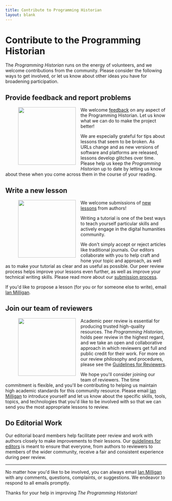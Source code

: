 ```yaml
---
title: Contribute to Programming Historian
layout: blank
---
```


# Contribute to the Programming Historian

The _Programming Historian_ runs on the energy of volunteers, and we welcome contributions from the community. Please consider the following ways to get involved, or let us know about other ideas you have for broadening participation.

## Provide feedback and report problems

<figure>
	<img src="../images/reader-sm.png" width="180px" style="float: left; margin-right: 15px; margin-bottom: 15px;" />
</figure>

We welcome [feedback](../feedback.html) on any aspect of the Programming Historian. Let us know what we can do to make the project better!

We are especially grateful for tips about lessons that seem to be broken. As URLs change and as new versions of software and platforms are released, lessons develop glitches over time. Please help us keep the _Programming Historian_ up to date by letting us know about these when you come across them in the course of your reading. 

## Write a new lesson

<figure>
	<img src="../images/author-sm.png" width="180px" style="float: left; margin-right: 15px; margin-bottom: 15px;" />
</figure>

We welcome submissions of [new lessons][submissions] from authors!

Writing a tutorial is one of the best ways to teach yourself particular skills and actively engage in the digital humanities community.

We don't simply accept or reject articles like traditional journals. Our editors collaborate with you to help craft and hone your topic and approach, as well as to make your tutorial as clear and as useful as possible. Our peer review process helps improve your lessons even further, as well as improve your technical writing skills. Please read more about our [submission process][submissions].

If you'd like to propose a lesson (for you or for someone else to write), email <a href="mailto:i2millig@uwaterloo.ca">Ian Milligan</a>. 

## Join our team of reviewers

<figure>
	<img src="../images/reviewer-sm.png" width="180px" style="float: left; margin-right: 15px; margin-bottom: 15px;" />
</figure>

Academic peer review is essential for producing trusted high-quality resources. The _Programming Historian_, holds peer review in the highest regard, and we take an open and collaborative approach in which reviewers get full and public credit for their work. For more on our review philosophy and procedures, please see the [Guidelines for Reviewers][reviewers].

We hope you'll consider joining our team of reviewers. The time commitment is flexible, and you'll be contributing to helping us maintain high academic standards for this community resource. Please email <a href="mailto:i2millig@uwaterloo.ca">Ian Milligan</a> to introduce yourself and let us know about the specific skills, tools, topics, and technologies that you'd like to be involved with so that we can send you the most appropriate lessons to review. 


## Do Editorial Work

Our editorial board members help facilitate peer review and work with authors closely to make improvements to their lessons. Our [guidelines for editors](http://programminghistorian.org/editor-guidelines) is meant to ensure that everyone, from authors to reviewers to members of the wider community, receive a fair and consistent experience during peer review.

---

No matter how you'd like to be involved, you can always email <a href="mailto:i2millig@uwaterloo.ca">Ian Milligan</a> with any comments, questions, complaints, or suggestions.  We endeavor to respond to all emails promptly.

Thanks for your help in improving _The Programming Historian_!
 
 [submissions]: new-lesson-workflow
 [reviewers]: http://programminghistorian.org/reviewer-guidelines

